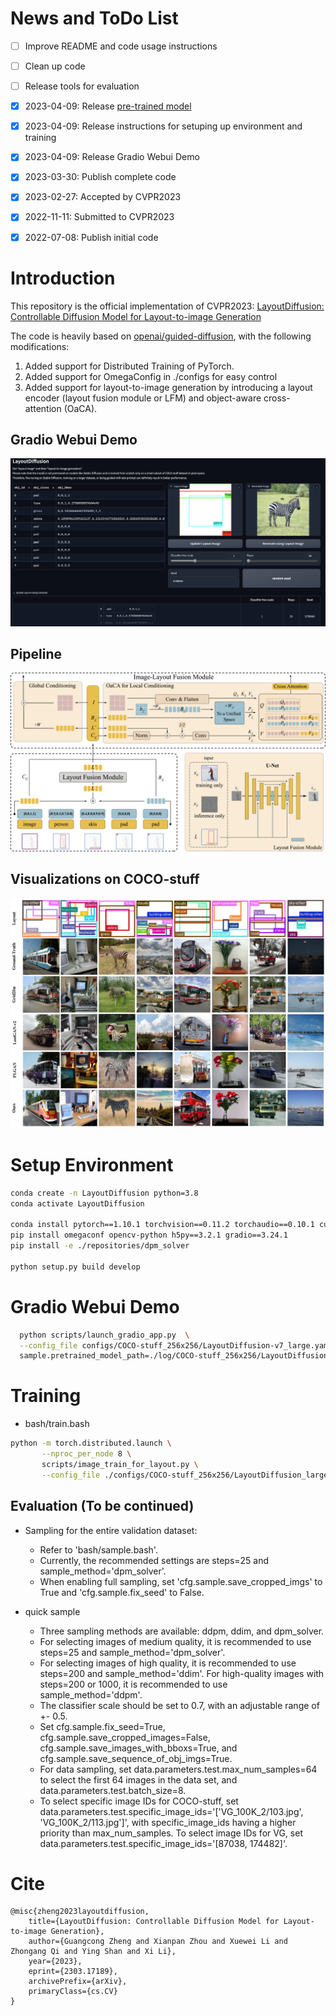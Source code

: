 # News and ToDo List

- [ ] Improve README and code usage instructions
- [ ] Clean up code 
- [ ] Release tools for evaluation
- [x] 2023-04-09: Release [pre-trained model](https://drive.google.com/drive/folders/1sJxbhi_pioFaHKgAAAuo8wZLIBuLbyxz?usp=sharing) 
- [x] 2023-04-09: Release instructions for setuping up environment and training 
- [x] 2023-04-09: Release Gradio Webui Demo
- [x] 2023-03-30: Publish complete code 
- [x] 2023-02-27: Accepted by CVPR2023 
- [x] 2022-11-11: Submitted to CVPR2023 
- [x] 2022-07-08: Publish initial code



# Introduction
This repository is the official implementation of CVPR2023: [LayoutDiffusion: Controllable Diffusion Model for Layout-to-image Generation](https://arxiv.org/abs/2303.17189)

The code is heavily based on [openai/guided-diffusion](https://github.com/openai/guided-diffusion), 
with the following modifications:
1. Added support for Distributed Training of PyTorch.
2. Added support for OmegaConfig in ./configs for easy control
3. Added support for layout-to-image generation by introducing a layout encoder (layout fusion module or LFM) and object-aware cross-attention (OaCA).

## Gradio Webui Demo
![pipeline](./figures/gradio_demo.png)

## Pipeline
![pipeline](./figures/pipeline.png)

## Visualizations on COCO-stuff
![compare_with_other_methods_on_COCO](./figures/comapre_with_other_methods_on_COCO.png)


# Setup Environment
```bash
conda create -n LayoutDiffusion python=3.8
conda activate LayoutDiffusion

conda install pytorch==1.10.1 torchvision==0.11.2 torchaudio==0.10.1 cudatoolkit=11.3 -c pytorch -c conda-forge
pip install omegaconf opencv-python h5py==3.2.1 gradio==3.24.1
pip install -e ./repositories/dpm_solver

python setup.py build develop
```

# Gradio Webui Demo
```bash
  python scripts/launch_gradio_app.py  \
  --config_file configs/COCO-stuff_256x256/LayoutDiffusion-v7_large.yaml \
  sample.pretrained_model_path=./log/COCO-stuff_256x256/LayoutDiffusion-v7_large/ema_0.9999_1150000.pt
```

# Training
* bash/train.bash
```bash
python -m torch.distributed.launch \
       --nproc_per_node 8 \
       scripts/image_train_for_layout.py \
       --config_file ./configs/COCO-stuff_256x256/LayoutDiffusion_large.yaml
```

## Evaluation (To be continued)

- Sampling for the entire validation dataset: 
  - Refer to 'bash/sample.bash'. 
  - Currently, the recommended settings are steps=25 and sample_method='dpm_solver'. 
  - When enabling full sampling, set 'cfg.sample.save_cropped_imgs' to True and 'cfg.sample.fix_seed' to False. 

- quick sample
  - Three sampling methods are available: ddpm, ddim, and dpm_solver. 
  - For selecting images of medium quality, it is recommended to use steps=25 and sample_method='dpm_solver'. 
  - For selecting images of high quality, it is recommended to use steps=200 and sample_method='ddim'. For high-quality images with steps=200 or 1000, it is recommended to use sample_method='ddpm'. 
  - The classifier scale should be set to 0.7, with an adjustable range of +- 0.5. 
  - Set cfg.sample.fix_seed=True, cfg.sample.save_cropped_images=False, cfg.sample.save_images_with_bboxs=True, and cfg.sample.save_sequence_of_obj_imgs=True. 
  - For data sampling, set data.parameters.test.max_num_samples=64 to select the first 64 images in the data set, and data.parameters.test.batch_size=8. 
  - To select specific image IDs for COCO-stuff, set data.parameters.test.specific_image_ids='['VG_100K_2/103.jpg', 'VG_100K_2/113.jpg']', with specific_image_ids having a higher priority than max_num_samples. To select image IDs for VG, set data.parameters.test.specific_image_ids='[87038, 174482]'.


  

# Cite
```
@misc{zheng2023layoutdiffusion,
    title={LayoutDiffusion: Controllable Diffusion Model for Layout-to-image Generation}, 
    author={Guangcong Zheng and Xianpan Zhou and Xuewei Li and Zhongang Qi and Ying Shan and Xi Li},
    year={2023},
    eprint={2303.17189},
    archivePrefix={arXiv},
    primaryClass={cs.CV}
}
```

